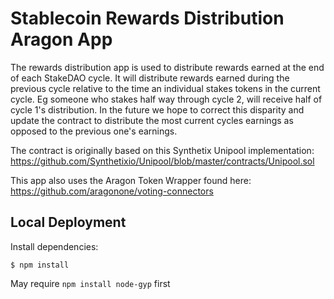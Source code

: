 # Stablecoin Rewards Distribution Aragon App

The rewards distribution app is used to distribute rewards earned at the end of each StakeDAO cycle. It will distribute
rewards earned during the previous cycle relative to the time an individual stakes tokens in the current cycle. Eg
someone who stakes half way through cycle 2, will receive half of cycle 1's distribution. In the future we hope to 
correct this disparity and update the contract to distribute the most current cycles earnings as opposed to the 
previous one's earnings.

The contract is originally based on this Synthetix Unipool implementation: 
https://github.com/Synthetixio/Unipool/blob/master/contracts/Unipool.sol

This app also uses the Aragon Token Wrapper found here: 
https://github.com/aragonone/voting-connectors

## Local Deployment

Install dependencies:
```
$ npm install
```
May require `npm install node-gyp` first